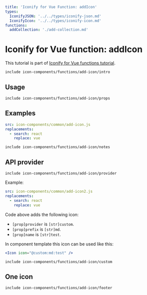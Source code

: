 ```yaml
title: 'Iconify for Vue Function: addIcon'
types:
  IconifyJSON: '../../types/iconify-json.md'
  IconifyIcon: '../../types/iconify-icon.md'
functions:
  addCollection: './add-collection.md'
```

# Iconify for Vue function: addIcon

This tutorial is part of [Iconify for Vue functions tutorial](./index.md#functions).

`include icon-components/functions/add-icon/intro`

## Usage

`include icon-components/functions/add-icon/props`

## Examples

```yaml
src: icon-components/common/add-icon.js
replacements:
  - search: react
    replace: vue
```

`include icon-components/functions/add-icon/notes`

## API provider

`include icon-components/functions/add-icon/provider`

Example:

```yaml
src: icon-components/common/add-icon2.js
replacements:
  - search: react
    replace: vue
```

Code above adds the following icon:

- `[prop]provider` is `[str]custom`.
- `[prop]prefix` is `[str]md`.
- `[prop]name` is `[str]test`.

In component template this icon can be used like this:

```jsx
<Icon icon="@custom:md:test" />
```

`include icon-components/functions/add-icon/custom`

## One icon

`include icon-components/functions/add-icon/footer`
